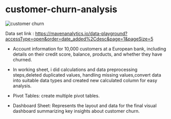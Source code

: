 # customer-churn-analysis

![customer churn](https://github.com/user-attachments/assets/4bb7428f-273e-40ee-9610-6491ca64d91f)

Data set link : https://mavenanalytics.io/data-playground?accessType=open&order=date_added%2Cdesc&page=1&pageSize=5

* Account information for 10,000 customers at a European bank, including details on their credit score, balance, products, and whether they have churned.


* In working sheet, i did calculations and data preprocessing steps,deleted duplicated values, handling missing values,convert data into suitable data types and created new calculated column for easy analysis.
  
* Pivot Tables:
create multiple pivot tables.

* Dashboard Sheet:
Represents the layout and data for the final visual dashboard summarizing key insights about customer churn.
